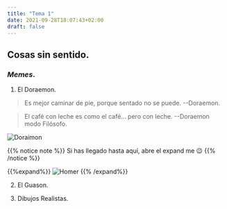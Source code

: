 ```yaml
---
title: "Tema 1"
date: 2021-09-28T18:07:43+02:00
draft: false
---
```


 ## **Cosas sin sentido**.


### *Memes*.

1. El Doraemon.


> Es mejor caminar de pie, porque sentado no se puede. --Doraemon.

> El café con leche es como el café... pero con leche. --Doraemon modo Filósofo.

![Doraimon](/images/Doraimon.jpeg "Amai el Doramion")


{{% notice note %}}
Si has llegado hasta aquí, abre el expand me 😉
{{% /notice %}}


{{%expand%}}
![Homer](/images/Homer.jpg "Homer Realista")
{{% /expand%}}


2. El Guason.




3. Dibujos Realistas.

